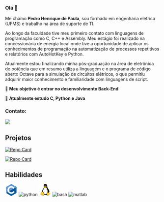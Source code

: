   ### Olá 👋

  Me chamo **Pedro Henrique de Paula**, sou formado em engenharia elétrica (UFMS) e trabalho na área de suporte de TI.

  Ao longo da faculdade tive meu primeiro contato com linguagens de programação como C, C++ e Assembly. Meu estágio foi
  realizado na concessionária de energia local onde tive a oportunidade de aplicar os conhecimentos de programação na
  automatização de processos repetitivos e relatórios com AutoHotKey e Python.
  
  Atualmente estou finalizando minha pós-graduação na área de eletrônica de potência que em resumo utiliza a linguagem
  e o programa de código aberto Octave para a simulação de circuitos elétricos, o que permitiu adquirir maior conhecimento
  e familiaridade com linguagens de script.
  
  🎯 **Meu objetivo é entrar no desenvolvimento Back-End**

  📖 **Atualmente estudo C, Python e Java**

  <h3 align="left">Contato:</h3>
<div> 
    <a href = "mailto:pedrohpaula@gmail.com"><img src="https://img.shields.io/badge/-Gmail-%23333?style=for-the-badge&logo=gmail&logoColor=white" target="_blank"></a>
</p>

## Projetos

[![Repo Card](https://github-readme-stats.vercel.app/api/pin/?username=PedroHPaula&repo=backup-routine&bg_color=000&border_color=30A3DC&show_icons=true&icon_color=30A3DC&title_color=E94D5F&text_color=FFF)](https://github.com/PedroHPaula/backup-routine)

[![Repo Card](https://github-readme-stats.vercel.app/api/pin/?username=PedroHPaula&repo=voice-terminal-command&bg_color=000&border_color=30A3DC&show_icons=true&icon_color=30A3DC&title_color=E94D5F&text_color=FFF)](https://github.com/PedroHPaula/voice-terminal-command)


## Habilidades

<p align="left"> 

<img src="https://raw.githubusercontent.com/devicons/devicon/master/icons/c/c-original.svg" alt="c" width="40" height="40"/>
<img src="https://cdn.jsdelivr.net/gh/devicons/devicon/icons/python/python-original.svg" alt="python" width="40" height="40"/>
<img src="https://raw.githubusercontent.com/devicons/devicon/master/icons/linux/linux-original.svg" alt="linux" width="40" height="40"/>
<img src="https://cdn.jsdelivr.net/gh/devicons/devicon/icons/bash/bash-original.svg" alt="bash" width="40" height="40"/>
<img src="https://upload.wikimedia.org/wikipedia/commons/2/21/Matlab_Logo.png" alt="matlab" width="40" height="40"/>

</p>





